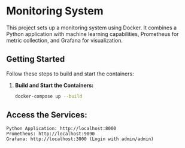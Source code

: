 # Monitoring System

This project sets up a monitoring system using Docker. It combines a Python application with machine learning capabilities, Prometheus for metric collection, and Grafana for visualization.

## Getting Started

Follow these steps to build and start the containers:

1. **Build and Start the Containers:**
   ```bash
   docker-compose up --build

## Access the Services:
    Python Application: http://localhost:8000
    Prometheus: http://localhost:9090
    Grafana: http://localhost:3000 (Login with admin/admin)
